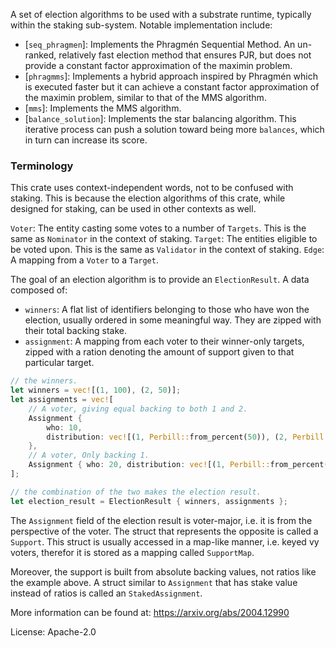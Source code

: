 A set of election algorithms to be used with a substrate runtime, typically within the staking
sub-system. Notable implementation include:

- [`seq_phragmen`]: Implements the Phragmén Sequential Method. An un-ranked, relatively fast
  election method that ensures PJR, but does not provide a constant factor approximation of the
  maximin problem.
- [`phragmms`]: Implements a hybrid approach inspired by Phragmén which is executed faster but
  it can achieve a constant factor approximation of the maximin problem, similar to that of the
  MMS algorithm.
- [`mms`]: Implements the MMS algorithm.
- [`balance_solution`]: Implements the star balancing algorithm. This iterative process can push
  a solution toward being more `balances`, which in turn can increase its score.

### Terminology

This crate uses context-independent words, not to be confused with staking. This is because the
election algorithms of this crate, while designed for staking, can be used in other contexts as
well.

`Voter`: The entity casting some votes to a number of `Targets`. This is the same as `Nominator`
in the context of staking. `Target`: The entities eligible to be voted upon. This is the same as
`Validator` in the context of staking. `Edge`: A mapping from a `Voter` to a `Target`.

The goal of an election algorithm is to provide an `ElectionResult`. A data composed of:
- `winners`: A flat list of identifiers belonging to those who have won the election, usually
  ordered in some meaningful way. They are zipped with their total backing stake.
- `assignment`: A mapping from each voter to their winner-only targets, zipped with a ration
  denoting the amount of support given to that particular target.

```rust
// the winners.
let winners = vec![(1, 100), (2, 50)];
let assignments = vec![
    // A voter, giving equal backing to both 1 and 2.
    Assignment {
		who: 10,
		distribution: vec![(1, Perbill::from_percent(50)), (2, Perbill::from_percent(50))],
	},
    // A voter, Only backing 1.
    Assignment { who: 20, distribution: vec![(1, Perbill::from_percent(100))] },
];

// the combination of the two makes the election result.
let election_result = ElectionResult { winners, assignments };

```

The `Assignment` field of the election result is voter-major, i.e. it is from the perspective of
the voter. The struct that represents the opposite is called a `Support`. This struct is usually
accessed in a map-like manner, i.e. keyed vy voters, therefor it is stored as a mapping called
`SupportMap`.

Moreover, the support is built from absolute backing values, not ratios like the example above.
A struct similar to `Assignment` that has stake value instead of ratios is called an
`StakedAssignment`.


More information can be found at: https://arxiv.org/abs/2004.12990

License: Apache-2.0